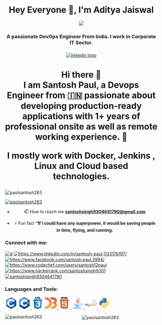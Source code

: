 <h1 align="center">Hey Everyone 👋, I'm Aditya Jaiswal</h1>
<div align="center"> <img src="https://github.com/jaiswaladi246/jaiswaladi246/blob/main/Youtube%20Channel%20Banner.png"> </div>
<h3 align="center">A passionate DevOps Engineer From India. I work in Corporate IT Sector.
  
</div>

###

<div align="center">
 <a href="https://www.linkedin.com/in/santosh-paul-53317b197/">
  <img src="https://img.shields.io/static/v1?message=LinkedIn&logo=linkedin&label=&color=0077B5&logoColor=white&labelColor=&style=for-the-badge" height="25" alt="linkedin logo"  /></a>
<h1 align="center">Hi there 👋<br/>
I am Santosh Paul, a Devops Engineer from 🇮🇳   passionate about developing production-ready applications with 1+ years of professional onsite as well as remote working experience. 🎯

I mostly work with Docker, Jenkins , Linux and Cloud based technologies.</h1>

<p align="left"> <img src="https://komarev.com/ghpvc/?username=paulsantosh263&label=Profile%20views&color=0e75b6&style=flat" alt="paulsantosh263" /> </p>

<p align="left"> <a href="https://github.com/ryo-ma/github-profile-trophy"><img src="https://github-profile-trophy.vercel.app/?username=paulsantosh263" alt="paulsantosh263" /></a> </p>

- 📫 How to reach me **santoshsingh9304641790@gmail.com**

- ⚡ Fun fact **“If I could have any superpower, it would be saving people in time, flying, and running.**

<h3 align="left">Connect with me:</h3>
<p align="left">
<a href="https://dev.to/d" target="blank"><img align="center" src="https://cdn.jsdelivr.net/npm/simple-icons@3.0.1/icons/dev-dot-to.svg" alt="d" height="30" width="40" /></a>
<a href="https://linkedin.com/in/https://www.linkedin.com/in/santosh-paul-53317b197/" target="blank"><img align="center" src="https://cdn.jsdelivr.net/npm/simple-icons@3.0.1/icons/linkedin.svg" alt="https://www.linkedin.com/in/santosh-paul-53317b197/" height="30" width="40" /></a>
<a href="https://fb.com/https://www.facebook.com/santosh.paul.3994/" target="blank"><img align="center" src="https://cdn.jsdelivr.net/npm/simple-icons@3.0.1/icons/facebook.svg" alt="https://www.facebook.com/santosh.paul.3994/" height="30" width="40" /></a>
<a href="https://www.codechef.com/users/https://www.codechef.com/users/santosh12paul" target="blank"><img align="center" src="https://cdn.jsdelivr.net/npm/simple-icons@3.1.0/icons/codechef.svg" alt="https://www.codechef.com/users/santosh12paul" height="30" width="40" /></a>
<a href="https://www.hackerrank.com/https://www.hackerrank.com/santoshsingh9301" target="blank"><img align="center" src="https://cdn.jsdelivr.net/npm/simple-icons@3.0.1/icons/hackerrank.svg" alt="https://www.hackerrank.com/santoshsingh9301" height="30" width="40" /></a>
<a href="https://auth.geeksforgeeks.org/user/santoshsingh9304641790" target="blank"><img align="center" src="https://cdn.jsdelivr.net/npm/simple-icons@3.0.1/icons/geeksforgeeks.svg" alt="santoshsingh9304641790" height="30" width="40" /></a>
</p>

<h3 align="left">Languages and Tools:</h3>
<p align="left"> <a href="https://www.cprogramming.com/" target="_blank"> <img src="https://raw.githubusercontent.com/devicons/devicon/master/icons/c/c-original.svg" alt="c" width="40" height="40"/> </a> <a href="https://www.w3schools.com/cpp/" target="_blank"> <img src="https://raw.githubusercontent.com/devicons/devicon/master/icons/cplusplus/cplusplus-original.svg" alt="cplusplus" width="40" height="40"/> </a> <a href="https://www.w3schools.com/css/" target="_blank"> <img src="https://raw.githubusercontent.com/devicons/devicon/master/icons/css3/css3-original-wordmark.svg" alt="css3" width="40" height="40"/> </a> <a href="https://d3js.org/" target="_blank"> <img src="https://raw.githubusercontent.com/devicons/devicon/master/icons/d3js/d3js-original.svg" alt="d3js" width="40" height="40"/> </a> <a href="https://www.w3.org/html/" target="_blank"> <img src="https://raw.githubusercontent.com/devicons/devicon/master/icons/html5/html5-original-wordmark.svg" alt="html5" width="40" height="40"/> </a> <a href="https://www.java.com" target="_blank"> <img src="https://raw.githubusercontent.com/devicons/devicon/master/icons/java/java-original.svg" alt="java" width="40" height="40"/> </a> <a href="https://www.mysql.com/" target="_blank"> <img src="https://raw.githubusercontent.com/devicons/devicon/master/icons/mysql/mysql-original-wordmark.svg" alt="mysql" width="40" height="40"/> </a> <a href="https://www.python.org" target="_blank"> <img src="https://raw.githubusercontent.com/devicons/devicon/master/icons/python/python-original.svg" alt="python" width="40" height="40"/> </a> </p>

<p><img align="left" src="https://github-readme-stats.vercel.app/api/top-langs?username=paulsantosh263&show_icons=true&locale=en&layout=compact" alt="paulsantosh263" /></p>

<p>&nbsp;<img align="center" src="https://github-readme-stats.vercel.app/api?username=paulsantosh263&show_icons=true&locale=en" alt="paulsantosh263" /></p>

  

